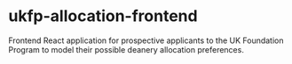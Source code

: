 # ukfp-allocation-frontend
Frontend React application for prospective applicants to the UK Foundation Program to model their possible deanery allocation preferences.
